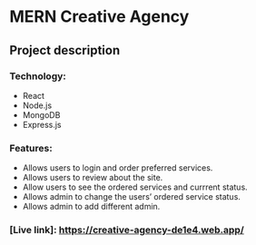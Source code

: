 # MERN Creative Agency

## Project description

### Technology: 
* React
* Node.js
* MongoDB
* Express.js

### Features:
* Allows users to login and order preferred services.
* Allows users to review about the site.
* Allow users to see the ordered services and currrent status.
* Allows admin to change the users’ ordered service status.
* Allows admin to add different admin.

### [Live link]: https://creative-agency-de1e4.web.app/
